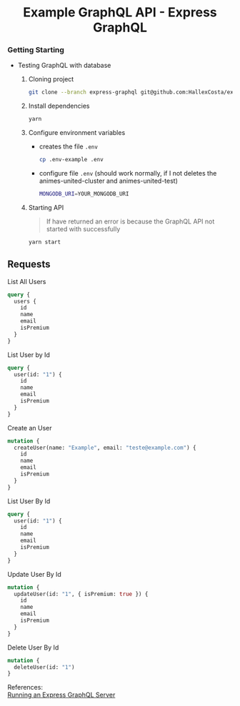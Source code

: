 <h1 align="center">
    Example GraphQL API - Express GraphQL
</h1>

### Getting Starting

- Testing GraphQL with database

  1. Cloning project

     ```bash
     git clone --branch express-graphql git@github.com:HallexCosta/example-graphql-api.git
     ```

  2. Install dependencies

     ```bash
     yarn
     ```

  3. Configure environment variables

     - creates the file `.env`

       ```bash
       cp .env-example .env
       ```

     - configure file `.env` (should work normally, if I not deletes the animes-united-cluster and animes-united-test)

       ```bash
       MONGODB_URI=YOUR_MONGODB_URI
       ```

  4. Starting API

     > If have returned an error is because the GraphQL API not started with successfully

     ```bash
     yarn start
     ```

## Requests

List All Users

```graphql
query {
  users {
    id
    name
    email
    isPremium
  }
}
```

List User by Id

```graphql
query {
  user(id: "1") {
    id
    name
    email
    isPremium
  }
}
```

Create an User

```graphql
mutation {
  createUser(name: "Example", email: "teste@example.com") {
    id
    name
    email
    isPremium
  }
}
```

List User By Id

```graphql
query {
  user(id: "1") {
    id
    name
    email
    isPremium
  }
}
```

Update User By Id

```graphql
mutation {
  updateUser(id: "1", { isPremium: true }) {
    id
    name
    email
    isPremium
  }
}
```

Delete User By Id

```graphql
mutation {
  deleteUser(id: "1")
}
```

References:  
[Running an Express GraphQL Server](https://graphql.org/graphql-js/running-an-express-graphql-server/)
